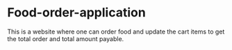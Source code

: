 # Food-order-application
This is a website where one can order food and update the cart items to get the total order and total amount payable.
